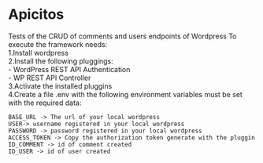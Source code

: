 # Apicitos
Tests of the CRUD of comments and users endpoints of Wordpress
To execute the framework needs: \
1.Install wordpress \
2.Install the following pluggings:\
    - WordPress REST API Authentication\
    - WP REST API Controller\
3.Activate the installed pluggins \
4.Create a file .env with the following environment variables must be set with the required data:

    BASE_URL -> The url of your local wordpress 
    USER-> username registered in your local wordpress
    PASSWORD -> password registered in your local wordpress
    ACCESS_TOKEN -> Copy the authorization token generate with the pluggin
    ID_COMMENT -> id of comment created
    ID_USER -> id of user created
